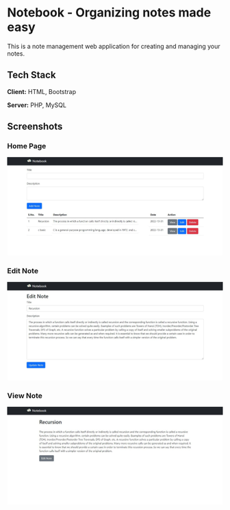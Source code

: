 
# Notebook - Organizing notes made easy

This is a note management web application for creating and managing your notes.


## Tech Stack

**Client:** HTML, Bootstrap

**Server:** PHP, MySQL


## Screenshots

### Home Page
![](./images/todolist-home.JPG)

### Edit Note
![](./images/todolist-edit.JPG)

### View Note
![](./images/todolist-view.JPG)